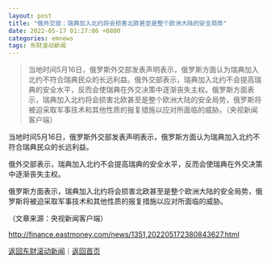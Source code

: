```yaml
---
layout: post
title: "俄外交部：瑞典加入北约将会损害北欧甚至是整个欧洲大陆的安全局势"
date: 2022-05-17 01:27:06 +0800
categories: emnews
tags: 东财滚动新闻
---
```

> 当地时间5月16日，俄罗斯外交部发表声明表示，俄罗斯方面认为瑞典加入北约不符合瑞典民众的长远利益。俄外交部表示，瑞典加入北约不会提高瑞典的安全水平，反而会使瑞典在外交决策中逐渐丧失主权。俄罗斯方面表示，瑞典加入北约将会损害北欧甚至是整个欧洲大陆的安全局势，俄罗斯将被迫采取军事技术和其他性质的报复措施以应对所面临的威胁。（央视新闻客户端）

<p>当地时间5月16日，俄罗斯外交部发表声明表示，俄罗斯方面认为瑞典加入北约不符合瑞典民众的长远利益。</p>
 <p>俄外交部表示，瑞典加入北约不会提高瑞典的安全水平，反而会使瑞典在外交决策中逐渐丧失主权。</p>
 <p>俄罗斯方面表示，瑞典加入北约将会损害北欧甚至是整个欧洲大陆的安全局势，俄罗斯将被迫采取军事技术和其他性质的报复措施以应对所面临的威胁。 </p><p class="em_media">（文章来源：央视新闻客户端）</p>

<http://finance.eastmoney.com/news/1351,202205172380843627.html>

[返回东财滚动新闻](//finews.withounder.com/emnews/)｜[返回首页](//finews.withounder.com/)